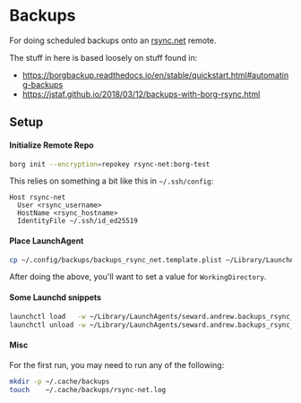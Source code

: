 # Backups

For doing scheduled backups onto an [rsync.net](https://rsync.net) remote.

The stuff in here is based loosely on stuff found in:

- https://borgbackup.readthedocs.io/en/stable/quickstart.html#automating-backups
- https://jstaf.github.io/2018/03/12/backups-with-borg-rsync.html

## Setup

#### Initialize Remote Repo

```sh
borg init --encryption=repokey rsync-net:borg-test
```

This relies on something a bit like this in `~/.ssh/config`:

```
Host rsync-net
  User <rsync_username>
  HostName <rsync_hostname>
  IdentityFile ~/.ssh/id_ed25519
```


#### Place LaunchAgent

```sh
cp ~/.config/backups/backups_rsync_net.template.plist ~/Library/LaunchAgents/seward.andrew.backups_rsync_net.plist
```

After doing the above, you'll want to set a value for `WorkingDirectory`.

#### Some Launchd snippets

```sh
launchctl load   -w ~/Library/LaunchAgents/seward.andrew.backups_rsync_net.plist
launchctl unload -w ~/Library/LaunchAgents/seward.andrew.backups_rsync_net.plist
```

#### Misc

For the first run, you may need to run any of the following:

```sh
mkdir -p ~/.cache/backups
touch    ~/.cache/backups/rsync-net.log
```
